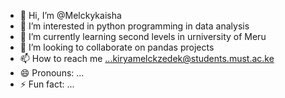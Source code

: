 - 👋 Hi, I’m @Melckykaisha
- 👀 I’m interested in python programming in data analysis
- 🌱 I’m currently learning second levels in urniversity of Meru
- 💞️ I’m looking to collaborate on pandas projects
- 📫 How to reach me ...kiryamelckzedek@students.must.ac.ke
- 😄 Pronouns: ...
- ⚡ Fun fact: ...

<!---
Melckykaisha/Melckykaisha is a ✨ special ✨ repository because its `README.md` (this file) appears on your GitHub profile.
You can click the Preview link to take a look at your changes.
--->
